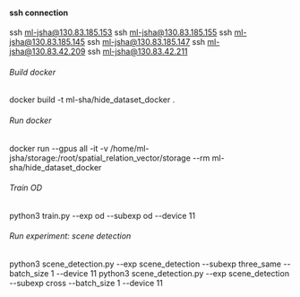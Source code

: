 #### ssh connection

ssh ml-jsha@130.83.185.153
ssh ml-jsha@130.83.185.155
ssh ml-jsha@130.83.185.145
ssh ml-jsha@130.83.185.147
ssh ml-jsha@130.83.42.209
ssh ml-jsha@130.83.42.211

###### Build docker

docker build -t ml-sha/hide_dataset_docker .

###### Run docker

docker run --gpus all -it -v /home/ml-jsha/storage:/root/spatial_relation_vector/storage --rm ml-sha/hide_dataset_docker

###### Train OD

python3 train.py --exp od --subexp od --device 11

###### Run experiment: scene detection

python3 scene_detection.py --exp scene_detection --subexp three_same --batch_size 1 --device 11
python3 scene_detection.py --exp scene_detection --subexp cross --batch_size 1 --device 11


